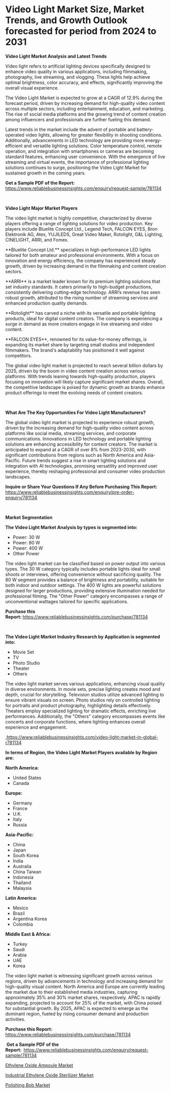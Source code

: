 <p><h1>Video Light Market Size, Market Trends, and Growth Outlook forecasted for period from 2024 to 2031</h1></p><p><strong>Video Light Market Analysis and Latest Trends</strong></p>
<p><p>Video light refers to artificial lighting devices specifically designed to enhance video quality in various applications, including filmmaking, photography, live streaming, and vlogging. These lights help achieve optimal brightness, color accuracy, and effects, significantly improving the overall visual experience.</p><p>The Video Light Market is expected to grow at a CAGR of 12.9% during the forecast period, driven by increasing demand for high-quality video content across multiple sectors, including entertainment, education, and marketing. The rise of social media platforms and the growing trend of content creation among influencers and professionals are further fueling this demand.</p><p>Latest trends in the market include the advent of portable and battery-operated video lights, allowing for greater flexibility in shooting conditions. Additionally, advancements in LED technology are providing more energy-efficient and versatile lighting solutions. Color temperature control, remote operation, and integration with smartphones or cameras are becoming standard features, enhancing user convenience. With the emergence of live streaming and virtual events, the importance of professional lighting solutions continues to surge, positioning the Video Light Market for sustained growth in the coming years.</p></p>
<p><strong>Get a Sample PDF of the Report:&nbsp;</strong> <a href="https://www.reliablebusinessinsights.com/enquiry/request-sample/781134?utm_campaign=75&utm_medium=2&utm_source=Github&utm_content=ia&utm_term=30122024&utm_id=video-light">https://www.reliablebusinessinsights.com/enquiry/request-sample/781134</a></p>
<p>&nbsp;</p>
<p><strong>Video Light Major Market Players</strong></p>
<p><p>The video light market is highly competitive, characterized by diverse players offering a range of lighting solutions for video production. Key players include Bluelite Concept Ltd., Legend Tech, FALCON EYES, Bron Elektronik AG, Atex, YUJILEDS, Great Video Maker, Rotolight, G&L Lighting, CINELIGHT, ARRI, and Fomex. </p><p>**Bluelite Concept Ltd.** specializes in high-performance LED lights tailored for both amateur and professional environments. With a focus on innovation and energy efficiency, the company has experienced steady growth, driven by increasing demand in the filmmaking and content creation sectors.</p><p>**ARRI** is a market leader known for its premium lighting solutions that set industry standards. It caters primarily to high-budget productions, consistently delivering cutting-edge technology. ARRI’s revenue has seen robust growth, attributed to the rising number of streaming services and enhanced production quality demands.</p><p>**Rotolight** has carved a niche with its versatile and portable lighting products, ideal for digital content creators. The company is experiencing a surge in demand as more creators engage in live streaming and video content. </p><p>**FALCON EYES**, renowned for its value-for-money offerings, is expanding its market share by targeting small studios and independent filmmakers. The brand's adaptability has positioned it well against competitors.</p><p>The global video light market is projected to reach several billion dollars by 2025, driven by the boom in video content creation across various platforms. With trends leaning towards high-quality production, players focusing on innovation will likely capture significant market shares. Overall, the competitive landscape is poised for dynamic growth as brands enhance product offerings to meet the evolving needs of content creators.</p></p>
<p>&nbsp;</p>
<p><strong>What Are The Key Opportunities For Video Light Manufacturers?</strong></p>
<p><p>The global video light market is projected to experience robust growth, driven by the increasing demand for high-quality video content across platforms like social media, streaming services, and corporate communications. Innovations in LED technology and portable lighting solutions are enhancing accessibility for content creators. The market is anticipated to expand at a CAGR of over 8% from 2023-2030, with significant contributions from regions such as North America and Asia-Pacific. Future trends suggest a rise in smart lighting solutions and integration with AI technologies, promising versatility and improved user experience, thereby reshaping professional and consumer video production landscapes.</p></p>
<p><strong>Inquire or Share Your Questions If Any Before Purchasing This Report:</strong> <a href="https://www.reliablebusinessinsights.com/enquiry/pre-order-enquiry/781134?utm_campaign=75&utm_medium=2&utm_source=Github&utm_content=ia&utm_term=30122024&utm_id=video-light">https://www.reliablebusinessinsights.com/enquiry/pre-order-enquiry/781134</a></p>
<p>&nbsp;</p>
<p><strong>Market Segmentation</strong></p>
<p><strong>The Video Light Market Analysis by types is segmented into:</strong></p>
<p><ul><li>Power: 30 W</li><li>Power: 80 W</li><li>Power: 400 W</li><li>Other Power</li></ul></p>
<p><p>The video light market can be classified based on power output into various types. The 30 W category typically includes portable lights ideal for small shoots or interviews, offering convenience without sacrificing quality. The 80 W segment provides a balance of brightness and portability, suitable for both indoor and outdoor settings. The 400 W lights are powerful solutions designed for larger productions, providing extensive illumination needed for professional filming. The "Other Power" category encompasses a range of unconventional wattages tailored for specific applications.</p></p>
<p><strong>Purchase this Report:&nbsp;</strong><a href="https://www.reliablebusinessinsights.com/purchase/781134?utm_campaign=75&utm_medium=2&utm_source=Github&utm_content=ia&utm_term=30122024&utm_id=video-light">https://www.reliablebusinessinsights.com/purchase/781134</a></p>
<p>&nbsp;</p>
<p><strong>The Video Light Market Industry Research by Application is segmented into:</strong></p>
<p><ul><li>Movie Set</li><li>TV</li><li>Photo Studio</li><li>Theater</li><li>Others</li></ul></p>
<p><p>The video light market serves various applications, enhancing visual quality in diverse environments. In movie sets, precise lighting creates mood and depth, crucial for storytelling. Television studios utilize advanced lighting to ensure vibrant visuals on screen. Photo studios rely on controlled lighting for portraits and product photography, highlighting details effectively. Theaters employ specialized lighting for dramatic effects, enriching live performances. Additionally, the "Others" category encompasses events like concerts and corporate functions, where lighting enhances overall experience and engagement.</p></p>
<p><a href="https://www.reliablebusinessinsights.com/video-light-market-in-global-r781134?utm_campaign=75&utm_medium=2&utm_source=Github&utm_content=ia&utm_term=30122024&utm_id=video-light">&nbsp;https://www.reliablebusinessinsights.com/video-light-market-in-global-r781134</a></p>
<p><strong>In terms of Region, the Video Light Market Players available by Region are:</strong></p>
<p>
    <p> <strong> North America: </strong>
        <ul>
            <li>United States</li>
            <li>Canada</li>
        </ul>
        </p> 
    <p> <strong> Europe: </strong>
        <ul>
            <li>Germany</li>
            <li>France</li>
            <li>U.K.</li>
            <li>Italy</li>
            <li>Russia</li>
        </ul>
        </p> 
    <p> <strong> Asia-Pacific: </strong>
        <ul>
            <li>China</li>
            <li>Japan</li>
            <li>South Korea</li>
            <li>India</li>
            <li>Australia</li>
            <li>China Taiwan</li>
            <li>Indonesia</li>
            <li>Thailand</li>
            <li>Malaysia</li>
        </ul>
        </p> 
    <p> <strong> Latin America: </strong>
        <ul>
            <li>Mexico</li>
            <li>Brazil</li>
            <li>Argentina Korea</li>
            <li>Colombia</li>
        </ul>
        </p> 
    <p> <strong> Middle East & Africa: </strong>
        <ul>
            <li>Turkey</li>
            <li>Saudi</li>
            <li>Arabia</li>
            <li>UAE</li>
            <li>Korea</li>
        </ul>
    </p>
    </p>
<p><p>The video light market is witnessing significant growth across various regions, driven by advancements in technology and increasing demand for high-quality visual content. North America and Europe are currently leading the market due to their established media industries, capturing approximately 35% and 30% market shares, respectively. APAC is rapidly expanding, projected to account for 25% of the market, with China poised for substantial growth. By 2025, APAC is expected to emerge as the dominant region, fueled by rising consumer demand and production activities.</p></p>
<p><strong>Purchase this Report: </strong><a href="https://www.reliablebusinessinsights.com/purchase/781134?utm_campaign=75&utm_medium=2&utm_source=Github&utm_content=ia&utm_term=30122024&utm_id=video-light">https://www.reliablebusinessinsights.com/purchase/781134</a></p>
<p>&nbsp;<strong>Get a Sample PDF of the Report:&nbsp;&nbsp;</strong><a href="https://www.reliablebusinessinsights.com/enquiry/request-sample/781134?utm_campaign=75&utm_medium=2&utm_source=Github&utm_content=ia&utm_term=30122024&utm_id=video-light">https://www.reliablebusinessinsights.com/enquiry/request-sample/781134</a></p>
<p><strong></strong></p>
<p><p><a href="https://github.com/donnettaletizia/Market-Research-Report-List-1/blob/main/ethylene-oxide-ampoule-market.md?utm_campaign=75&utm_medium=2&utm_source=Github&utm_content=ia&utm_term=30122024&utm_id=video-light">Ethylene Oxide Ampoule Market</a></p><p><a href="https://github.com/bogganbillie6969/Market-Research-Report-List-1/blob/main/industrial-ethylene-oxide-sterilizer-market.md?utm_campaign=75&utm_medium=2&utm_source=Github&utm_content=ia&utm_term=30122024&utm_id=video-light">Industrial Ethylene Oxide Sterilizer Market</a></p><p><a href="https://github.com/alberthagorsuch/Market-Research-Report-List-1/blob/main/polishing-bob-market.md?utm_campaign=75&utm_medium=2&utm_source=Github&utm_content=ia&utm_term=30122024&utm_id=video-light">Polishing Bob Market</a></p></p>
